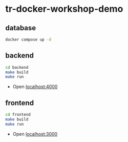 # tr-docker-workshop-demo

## database

```bash
docker compose up -d
```

## backend

```bash
cd backend
make build
make run
```

- Open [localhost:4000](http://localhost:4000)

## frontend

```bash
cd frontend
make build
make run
```

- Open [localhost:3000](http://localhost:3000/)
